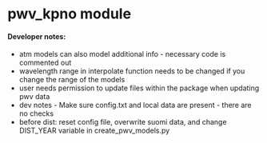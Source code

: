 # pwv_kpno module

#### Developer notes:
- atm models can also model additional info - necessary code is commented out
- wavelength range in interpolate function needs to be changed if you change the range of the models
- user needs permission to update files within the package when updating pwv data
- dev notes - Make sure config.txt and local data are present - there are no checks
- before dist: reset config file, overwrite suomi data, and change DIST_YEAR variable in create_pwv_models.py
